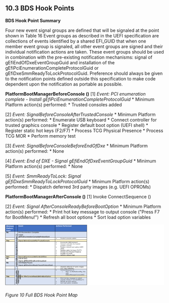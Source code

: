 <!--- @file
  10.3 BDS Hook Points

  Copyright (c) 2019, Intel Corporation. All rights reserved.<BR>

  Redistribution and use in source (original document form) and 'compiled'
  forms (converted to PDF, epub, HTML and other formats) with or without
  modification, are permitted provided that the following conditions are met:

  1) Redistributions of source code (original document form) must retain the
     above copyright notice, this list of conditions and the following
     disclaimer as the first lines of this file unmodified.

  2) Redistributions in compiled form (transformed to other DTDs, converted to
     PDF, epub, HTML and other formats) must reproduce the above copyright
     notice, this list of conditions and the following disclaimer in the
     documentation and/or other materials provided with the distribution.

  THIS DOCUMENTATION IS PROVIDED BY TIANOCORE PROJECT "AS IS" AND ANY EXPRESS OR
  IMPLIED WARRANTIES, INCLUDING, BUT NOT LIMITED TO, THE IMPLIED WARRANTIES OF
  MERCHANTABILITY AND FITNESS FOR A PARTICULAR PURPOSE ARE DISCLAIMED. IN NO
  EVENT SHALL TIANOCORE PROJECT  BE LIABLE FOR ANY DIRECT, INDIRECT, INCIDENTAL,
  SPECIAL, EXEMPLARY, OR CONSEQUENTIAL DAMAGES (INCLUDING, BUT NOT LIMITED TO,
  PROCUREMENT OF SUBSTITUTE GOODS OR SERVICES; LOSS OF USE, DATA, OR PROFITS;
  OR BUSINESS INTERRUPTION) HOWEVER CAUSED AND ON ANY THEORY OF LIABILITY,
  WHETHER IN CONTRACT, STRICT LIABILITY, OR TORT (INCLUDING NEGLIGENCE OR
  OTHERWISE) ARISING IN ANY WAY OUT OF THE USE OF THIS DOCUMENTATION, EVEN IF
  ADVISED OF THE POSSIBILITY OF SUCH DAMAGE.

-->

## 10.3 BDS Hook Points

**BDS Hook Point Summary**

Four new event signal groups are defined that will be signaled at the point
shown in Table 16 Event groups as described in the UEFI specification are
collections of events identified by a shared EFI_GUID that when one member
event group is signaled, all other event groups are signed and their individual
notification actions are taken. These event groups should be used in
combination with the pre-existing notification mechanisms: signal of
gEfiEndOfDxeEventGroupGuid and installation of the
gEfiPciEnumerationCompleteProtocolGuid or gEfiDxeSmmReadyToLockProtocolGuid.
Preference should always be given to the notification points defined outside
this specification to make code dependent upon the notification as portable as
possible.

**PlatformBootManagerBeforeConsole ()**
[1] *Event: PCI enumeration complete - Install gEfiPciEnumerationCompleteProtocolGuid*
    * Minimum Platform action(s) performed:
        * Trusted consoles added

[2] *Event: SignalBeforeConsoleAfterTrustedConsole*
    * Minimum Platform action(s) performed:
        * Enumerate USB keyboard
        * Connect controller for trusted graphics console
        * Register default boot option (UEFI shell)
        * Register static hot keys (F2/F7)
        * Process TCG Physical Presence
        * Process TCG MOR
        * Perform memory test

[3] *Event: SignalBeforeConsoleBeforeEndOfDxe*
    * Minimum Platform action(s) performed:
        * None

[4] *Event: End of DXE - Signal gEfiEndOfDxeEventGroupGuid*
    * Minimum Platform action(s) performed:
        * None

[5] *Event: SmmReadyToLock: Signal gEfiDxeSmmReadyToLockProtocolGuid*
    * Minimum Platform action(s) performed:
        * Dispatch deferred 3rd party images (e.g. UEFI OPROMs)

**PlatformBootManagerAfterConsole ()**
[1] Invoke ConnectSequence ()

[2] *Event: Signal AfterConsoleReadyBeforeBootOption*
    * Minimum Platform action(s) performed:
        * Print hot key message to output console ("Press F7 for BootMenu!")
        * Refresh all boot options
        * Sort load option variables

![Full BDS Hook Point Map](/media/10_bds_hook_point_summary.png)
###### Figure 10 Full BDS Hook Point Map
